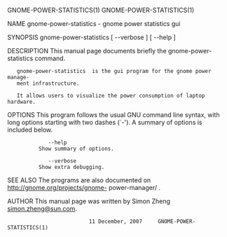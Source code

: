 GNOME-POWER-STATISTICS(1)                           GNOME-POWER-STATISTICS(1)

NAME
       gnome-power-statistics - gnome power statistics gui

SYNOPSIS
       gnome-power-statistics [ --verbose ] [ --help ]

DESCRIPTION
       This manual page documents briefly the gnome-power-statistics command.

       gnome-power-statistics  is the gui program for the gnome power manage‐
       ment infrastructure.

       It allows users to visualize the power consumption of laptop hardware.

OPTIONS
       This program follows the usual GNU  command  line  syntax,  with  long
       options  starting  with  two  dashes  (`-').   A summary of options is
       included below.

                 --help
              Show summary of options.

                 --verbose
              Show extra debugging.

SEE ALSO
       The programs are also documented  on  http://gnome.org/projects/gnome-
       power-manager/ .

AUTHOR
       This manual page was written by Simon Zheng <simon.zheng@sun.com>.

                              11 December, 2007     GNOME-POWER-STATISTICS(1)
